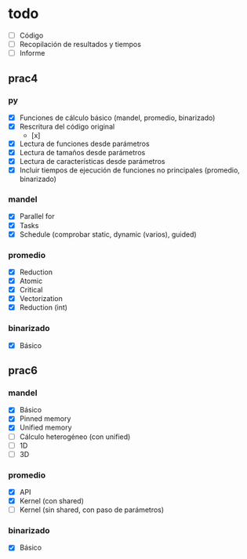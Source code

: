 # todo
- [ ] Código
- [ ] Recopilación de resultados y tiempos
- [ ] Informe

## prac4
### py
- [x] Funciones de cálculo básico (mandel, promedio, binarizado)
- [x] Rescritura del código original
    - [x]
- [x] Lectura de funciones desde parámetros
- [x] Lectura de tamaños desde parámetros
- [x] Lectura de características desde parámetros
- [x] Incluir tiempos de ejecución de funciones no principales (promedio, binarizado)

### mandel
- [x] Parallel for
- [x] Tasks
- [x] Schedule (comprobar static, dynamic (varios), guided)

### promedio
- [x] Reduction
- [x] Atomic
- [x] Critical
- [x] Vectorization
- [x] Reduction (int)

### binarizado
- [x] Básico

## prac6
### mandel
- [x] Básico
- [x] Pinned memory
- [x] Unified memory
- [ ] Cálculo heterogéneo (con unified)
- [ ] 1D
- [ ] 3D

### promedio
- [x] API
- [x] Kernel (con shared)
- [ ] Kernel (sin shared, con paso de parámetros)

### binarizado
- [x] Básico
